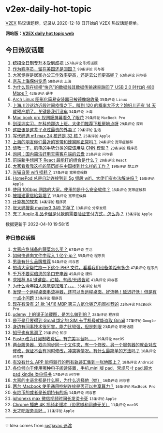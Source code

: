 # v2ex-daily-hot-topic

[V2EX](https://www.v2ex.com/) 热议话题榜，记录从 2020-12-18 日开始的 V2EX 热议话题榜单。

**网站版：[V2EX daily hot topic web](https://boojack.github.io/v2ex-daily-hot-topic-web/)**

## 今日热议话题

<!-- TODAY BEGIN -->

1. [统招全日制专升本受到歧视](https://www.v2ex.com/t/846076) `157条评论` `职场话题`
1. [作为程序员，留在美国还是回国？](https://www.v2ex.com/t/846009) `99条评论` `问与答`
1. [大家觉得是居家办公工作效率更高，还是去公司更高呢？](https://www.v2ex.com/t/846046) `63条评论` `问与答`
1. [京东上海保供专场](https://www.v2ex.com/t/846040) `58条评论` `上海`
1. [为什么现在标榜“快充”的数据线其数据传输速率跌回了 USB 2.0 时代的 480 Mbps？](https://www.v2ex.com/t/846115) `43条评论` `硬件`
1. [Arch Linux 图形化简易安装器已被镜像站收录](https://www.v2ex.com/t/846023) `35条评论` `Linux`
1. [上海川沙这边近段时间疫情之下，叫到 120 的概率大不大？媳妇儿还有 14 天就预产期了，关键是我们没车](https://www.v2ex.com/t/846121) `34条评论` `上海`
1. [Mac book pro 视网膜屏幕看久了眼花](https://www.v2ex.com/t/846043) `29条评论` `MacBook Pro`
1. [到深圳实习，在科苑那边上班，大佬们推荐下租房地点呀](https://www.v2ex.com/t/846056) `29条评论` `深圳`
1. [这应该是这辈子点过最贵的外卖了](https://www.v2ex.com/t/846095) `29条评论` `生活`
1. [写代码选 m1 max 24 核还是 32 核？](https://www.v2ex.com/t/846106) `25条评论` `Apple`
1. [上海的朋友你们最近的宽带和蜂窝网正常吗？](https://www.v2ex.com/t/845999) `24条评论` `宽带症候群`
1. [请教一下，肌电的手势分类的应该用啥 CNN 模型？](https://www.v2ex.com/t/846113) `23条评论` `程序员`
1. [询问：国内简洁好用无需客户端的云盘](https://www.v2ex.com/t/846088) `21条评论` `问与答`
1. [前端新手想问下 React 最能打的组合是什么？](https://www.v2ex.com/t/846126) `20条评论` `React`
1. [大家看看我这样的简历能在中国找到什么样的工作？](https://www.v2ex.com/t/846137) `19条评论` `酷工作`
1. [光猫自带 wifi 损耗？](https://www.v2ex.com/t/846132) `17条评论` `宽带症候群`
1. [HomePod 总是自动连接到非 5g 频段 wifi，大佬们有办法解决吗？](https://www.v2ex.com/t/846025) `16条评论` `Apple`
1. [使用 10Gbps 网路的大家，使用的是什么安全软件？](https://www.v2ex.com/t/846102) `15条评论` `宽带症候群`
1. [被福建電信給氣壞了](https://www.v2ex.com/t/846020) `15条评论` `宽带症候群`
1. [计算机的软考](https://www.v2ex.com/t/846136) `14条评论` `程序员`
1. [张大妈搜索 master3 349 下单了](https://www.v2ex.com/t/846166) `13条评论` `分享发现`
1. [充了 Apple 礼品卡但是付款前需要验证支付方式，怎么办？](https://www.v2ex.com/t/846140) `13条评论` `Apple`

数据更新于 2022-04-10 19:58:15

<!-- TODAY END -->

### 昨日热议话题

<!-- YESTERDAY BEGIN -->

1. [大家应急储备的蔬菜怎么买？](https://www.v2ex.com/t/845870) `67条评论` `生活`
1. [如何快速向文件中写入 1 亿个 ip？](https://www.v2ex.com/t/845892) `55条评论` `程序员`
1. [男装有什么品牌推荐](https://www.v2ex.com/t/845848) `54条评论` `问与答`
1. [想请大家帮忙跑一下这个 PHP 文件，看看我们设备差距有多少](https://www.v2ex.com/t/845947) `47条评论` `程序员`
1. [千万不要买倍思的多口充电器](https://www.v2ex.com/t/845887) `45条评论` `硬件`
1. [求推荐 84 键键盘，红轴，有线/无线皆可](https://www.v2ex.com/t/845859) `41条评论` `问与答`
1. [为什么今年招人感觉更加难了。。。](https://www.v2ex.com/t/845847) `35条评论` `杭州`
1. [发现一个远程桌面串流神器，还可以当远程桌面。好流畅！延迟好低！但是有一点小问题](https://www.v2ex.com/t/845934) `33条评论` `程序员`
1. [现在有没有 21 款 14/16 MBP 第三方氮化镓充电器推荐的](https://www.v2ex.com/t/845841) `31条评论` `MacBook Pro`
1. [udemy 上的课无法截图，是怎么做到的？](https://www.v2ex.com/t/845840) `28条评论` `程序员`
1. [是不是只要得到 Gmail 绑定的 SIM 卡手机号就能盗取 Gmail](https://www.v2ex.com/t/845834) `27条评论` `Google`
1. [身边有同事技术很厉害，能力比较强，但是刺眼](https://www.v2ex.com/t/845931) `23条评论` `职场话题`
1. [知乎也有黑洞了](https://www.v2ex.com/t/845930) `23条评论` `知乎`
1. [Paste 改为订阅制收费后，有完美平替吗……](https://www.v2ex.com/t/845889) `19条评论` `macOS`
1. [两台服务器，双向同步同一个文件夹，有一个修改，另一个服务器的就会对应修改，保证不会有同时修改，冲突等情况。有什么最简单的方法吗？](https://www.v2ex.com/t/845873) `18条评论` `问与答`
1. [有没有什么 APP 能将骑行的所有轨迹汇集到一张地图上？](https://www.v2ex.com/t/845856) `18条评论` `Android`
1. [各位倾向于使用哪种电子阅读装置，手机,mini 版 pad，常规尺寸 pad,超大 pad,kindle 类电纸书](https://www.v2ex.com/t/845913) `17条评论` `问与答`
1. [大家的主语言都是什么啊，为什么选择他（她）](https://www.v2ex.com/t/845966) `16条评论` `问与答`
1. [两台 Macbook 使用通用控制连接是否可以共享算力？](https://www.v2ex.com/t/845850) `16条评论` `MacBook Pro`
1. [有炒币的或者是长期持有的吗](https://www.v2ex.com/t/845835) `14条评论` `问与答`
1. [iphonexs max 微信视频时间长发烫卡死](https://www.v2ex.com/t/845912) `13条评论` `Apple`
1. [Chrome 播放 4K 视频老缓冲（带宽够和网速无关）](https://www.v2ex.com/t/845955) `11条评论` `macOS`
1. [天才吧服务真好…](https://www.v2ex.com/t/845919) `11条评论` `Apple`

<!-- YESTERDAY END -->

---

💡 Idea comes from [justjavac 迷渡](https://github.com/justjavac/)
